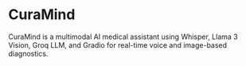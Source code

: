 # CuraMind
CuraMind is a multimodal AI medical assistant using Whisper, Llama 3 Vision, Groq LLM, and Gradio for real-time voice and image-based diagnostics.
